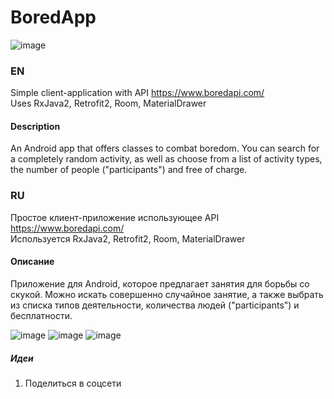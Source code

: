 # BoredApp
![image](https://github.com/YuriZhuravlev/BoredApp/blob/master/images/Screenshot_1.png)
### EN
Simple client-application with API https://www.boredapi.com/  
Uses RxJava2, Retrofit2, Room, MaterialDrawer

#### Description
An Android app that offers classes to combat boredom.
You can search for a completely random activity, as well as choose from a list of activity types, the number of people ("participants") and free of charge.
### RU
Простое клиент-приложение использующее API https://www.boredapi.com/  
Используется RxJava2, Retrofit2, Room, MaterialDrawer

#### Описание
Приложение для Android, которое предлагает занятия для борьбы со скукой.
Можно искать совершенно случайное занятие, а также выбрать из списка типов деятельности, количества людей ("participants") и бесплатности.


![image](https://github.com/YuriZhuravlev/BoredApp/blob/master/images/Screenshot_2.png)
![image](https://github.com/YuriZhuravlev/BoredApp/blob/master/images/Screenshot_3.png)
![image](https://github.com/YuriZhuravlev/BoredApp/blob/master/images/Screenshot_4.png)

##### Идеи
1. Поделиться в соцсети